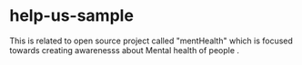 # help-us-sample

This is related to open source project  called "mentHealth" which is focused towards creating awarenesss about Mental health of people .

